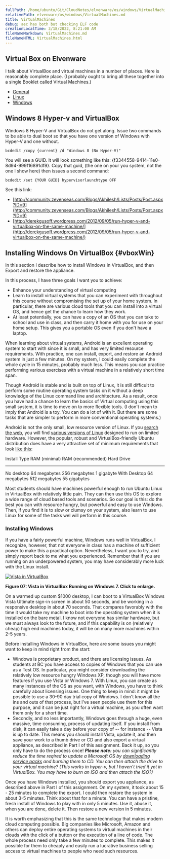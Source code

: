 ```yaml
---
fullPath: /home/ubuntu/Git/CloudNotes/elvenware/os/windows/VirtualMachines.md
relativePath: elvenware/os/windows/VirtualMachines.md
title: VirtualMachines
debug: aec has both but checking ELF code
creationLocalTime: 3/18/2022, 8:21:00 AM
fileNameMarkdown: VirtualMachines.md
fileNameHTML: VirtualMachines.html
---
```


<!-- toc -->
<!-- tocstop -->

Virtual Box on Elvenware
------------------------

I talk about VirtualBox and virtual machines in a number of places. Here is
reasonably complete place. (I probably ought to bring all these together
into a single Booklet called Virtual Machines.)

-   [General](../../development/cloud/virtualization.html)
-   [Linux](../linux/VirtualBox.html)
-   [Windows](#vboxWin)

Windows 8 Hyper-v and VirtualBox
--------------------------------

Windows 8 Hyper-V and VirtualBox do not get along. Issue two commands to
be able to dual boot so that you have one version of Windows with
Hyper-V and one without.

    bcdedit /copy {current} /d "Windows 8 (No Hyper-V)" 

You will see a GUID. It will look something like this:
{f3344558-9414-11e0-8d94-999f16891df9}. Copy that guid, (the one on your
you system, not the one I show here) then issues a second command:

    bcdedit /set {YOUR GUID} hypervisorlaunchtype OFF 

See this link:

-   [http://community.zevenseas.com/Blogs/Akhilesh/Lists/Posts/Post.aspx?ID=9](http://community.zevenseas.com/Blogs/Akhilesh/Lists/Posts/Post.aspx?ID=9)
-   [http://derekgusoff.wordpress.com/2012/09/05/run-hyper-v-and-virtualbox-on-the-same-machine/](http://derekgusoff.wordpress.com/2012/09/05/run-hyper-v-and-virtualbox-on-the-same-machine/)

Installing Windows On VirtualBox {#vboxWin}
--------------------------------

In this section I describe how to install Windows in VirtualBox, and
then Export and restore the appliance.

In this process, I have three goals I want you to achieve:

-   Enhance your understanding of virtual computing
-   Learn to install virtual systems that you can experiment with
    throughout this course without compromising the set up of your home
    system. In particular, there are various cloud tools that you can
    install into a virtual OS, and hence get the chance to learn how
    they work.
-   At least potentially, you can have a copy of an OS that you can take
    to school and use in class, and then carry it home with you for use
    on your home setup. This gives you a portable OS even if you don't
    have a laptop.

When learning about virtual systems, Android is an excellent operating
system to start with since it is small, and has very limited resource
requirements. With practice, one can install, export, and restore an
Android system in just a few minutes. On my system, I could easily
complete the whole cycle in 15 minutes, probably much less. This means
you can practice performing various exercises with a virtual machine in
a relatively short time span.

Though Android is stable and is built on top of Linux, it is still
difficult to perform some routine operating system tasks on it without a
deep knowledge of the Linux command line and architecture. As a result,
once you have had a chance to learn the basics of Virtual computing
using this small system, it is time to move on to more flexible tools.
(I don't mean to imply that Android is a toy. You can do a lot of with
it. But there are some tasks that are simpler to perform in more
conventional operating systems.)

Android is not the only small, low resource version of Linux. If you
[search the
web](http://www.techradar.com/news/software/operating-systems/10-best-linux-distros-for-2011-704584),
you will find [various versions of Linux](http://distrowatch.com/)
designed to run on limited hardware. However, the popular, robust and
VirtualBox-friendly Ubuntu distribution does have a very attractive set
of minimum requirements that look [like
this](https://help.ubuntu.com/11.10/installation-guide/i386/minimum-hardware-reqts.html):

  Install Type   RAM (minimal)   RAM (recommended)   Hard Drive
  -------------- --------------- ------------------- --------------
  No desktop     64 megabytes    256 megabytes       1 gigabyte
  With Desktop   64 megabytes    512 megabytes       55 gigabytes

Most students should have machines powerful enough to run Ubuntu Linux
in VirtualBox with relatively little pain. They can then use this OS to
explore a wide range of cloud based tools and scenarios. So our goal is
this: do the best you can with resource hungry, but powerful and easy to
use Windows. Then, if you find it is to slow or clumsy on your system,
also learn to use Linux for some of the tasks wel will perform in this
course.

### Installing Windows

If you have a fairly powerful machine, Windows runs well in VirtualBox.
I recognize, however, that not everyone in class has a machine of
sufficient power to make this a practical option. Nevertheless, I want
you to try, and simply report back to me what you experienced. Remember
that if you are running on an underpowered system, you may have
considerably more luck with the Linux install.

[![Vista in VirtualBox](images/VirtualBoxExportAndroid07Smaller.png)](images/VirtualBoxExportAndroid07.png)

**Figure 07: Vista in VirtualBox Running on Windows 7. Click to
enlarge.**

On a warmed up custom \$1000 desktop, I can boot to a VirtualBox Windows
Vista Ultimate sign-in screen in about 50 seconds, and be working in a
responsive desktop in about 70 seconds. That compares favorably with the
time it would take my machine to boot into the operating system when it
is installed on the bare metal. I know not everyone has similar
hardware, but we must always look to the future, and if this capability
is on (relatively cheap) high end machines today, it will be on many
more machines within 2-5 years.

Before installing Windows in VirtualBox, here are some issues you might
want to keep in mind right from the start:

-   Windows is proprietary product, and there are licensing issues. As
    students at BC you have access to copies of Windows that you can use
    as a Test OS. In particular, you might consider downloading the
    relatively low resource hungry Windows XP, though you will have more
    features if you use Vista or Windows 7. With Linux, you can create
    as many instances of the OS as you want, with Windows, you have to
    think carefully about licensing issues. One thing to keep in mind:
    it might be possible to use a 30-90 day trial copy of Windows. I
    don't know all the ins and outs of that process, but I've seen
    people use them for this purpose, and it can be just right for a
    virtual machine, as you often want them only for a short time.
-   Secondly, and no less importantly, Windows goes through a huge, even
    massive, time consuming, process of updating itself. If you install
    from disk, it can easily take a day before your copy of -- for
    instance -- Vista is up to date. This means you should install
    Vista, update it, and then save your work to a thumb drive or CD and
    also export a virtual appliance, as described in Part I of this
    assignment. Back it up, so you only have to do the process once!
    ***Please note:*** *you can significantly reduce the time reqired to
    update a Microsoft OS by [downloading service
    packs](http://windows.microsoft.com/en-US/windows/downloads/service-packs)
    and burning them to CD. You can then attach the drive to your
    virtual machine? (This works in hyper-v, but I haven't tried it yet
    in VirtualBox. You may have to burn an ISO and then attach the
    ISO?)*

Once you have Windows installed, you should export you appliance, as
described above in Part I of this assignment. On my system, it took
about 15 - 25 minutes to complete the export. I could then restore the
system in about 3-5 minutes. Think about that for a minute. You can have
a pristine, fresh install of Windows to play with in only 5 minutes. Use
it, abuse it, when you are done, delete it. Then restore a new version
in 5 minutes.

It is worth emphasizing that this is the same technology that makes
modern cloud computing possible. Big companies like Microsoft, Amazon
and others can deploy entire operating systems to virtual machines in
their clouds with the click of a button or the execution of a line of
code. The whole process need only take a few minutes to complete. This
makes it possible for them to cheaply and easily run a lucrative
business selling access to virtual machines to people who need such
resources.
